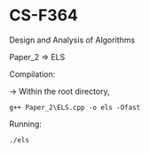 # CS-F364
Design and Analysis of Algorithms


Paper_2 => ELS

Compilation:

-> Within the root directory,

    g++ Paper_2\ELS.cpp -o els -Ofast

Running:

    ./els